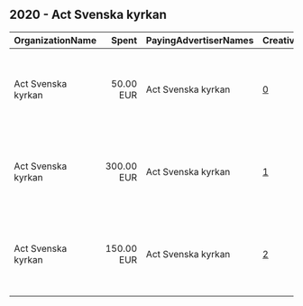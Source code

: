 ## 2020 - Act Svenska kyrkan 
|OrganizationName|Spent|PayingAdvertiserNames|CreativeUrls|Impressions|Genders|AgeBrackets|CountryCodes|BillingAddresses|CandidateBallotInformation|
|:---|---:|:---|:---|---:|:---|:---|:---|:---|:---|
|Act Svenska kyrkan|50.00 EUR|Act Svenska kyrkan|[0](https://www.snap.com/political-ads/asset/4a94aba3f9c63ceb13d7cb701b01d3300acce947eeda12218aac76be78975229?mediaType=mp4)|78,283||16-30|sweden|"The Church of Sweden Faith Community Fack 95800009 Box 15018,Uppsala ,SE-750 15 Uppsala,SE"||
|Act Svenska kyrkan|300.00 EUR|Act Svenska kyrkan|[1](https://www.snap.com/political-ads/asset/ff76b0895c266dadf7b43ee3abf89dbe7574c8050ff945c8984a799be9ac83e6?mediaType=jpeg)|299,352|||sweden|"The Church of Sweden Faith Community Fack 95800009 Box 15018,Uppsala ,SE-750 15 Uppsala,SE"||
|Act Svenska kyrkan|150.00 EUR|Act Svenska kyrkan|[2](https://www.snap.com/political-ads/asset/06ae0754d9c9b8d18072783fcc3ebf21b648b5556f5b8c5d1018e9d02c81433d?mediaType=mp4)|160,143||18-30|sweden|"The Church of Sweden Faith Community Fack 95800009 Box 15018,Uppsala ,SE-750 15 Uppsala,SE"||

